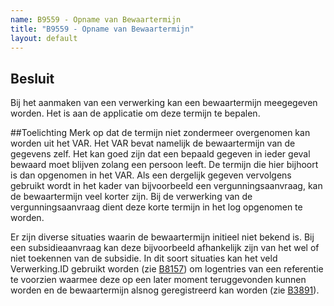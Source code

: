 ```yaml
---
name: B9559 - Opname van Bewaartermijn
title: "B9559 - Opname van Bewaartermijn"
layout: default
---
```

## Besluit
Bij het aanmaken van een verwerking kan een bewaartermijn meegegeven worden. Het is aan de applicatie om deze termijn te bepalen.

##Toelichting
Merk op dat de termijn niet zondermeer overgenomen kan worden uit het VAR. Het VAR bevat namelijk de bewaartermijn van de gegevens zelf. Het kan goed zijn dat een bepaald gegeven in ieder geval bewaard moet blijven zolang een persoon leeft. De termijn die hier bijhoort is dan opgenomen in het VAR. Als een dergelijk gegeven vervolgens gebruikt wordt in het kader van bijvoorbeeld een vergunningsaanvraag, kan de bewaartermijn veel korter zijn. Bij de verwerking van de vergunningsaanvraag dient deze korte termijn in het log opgenomen te worden.

Er zijn diverse situaties waarin de bewaartermijn initieel niet bekend is. Bij een subsidieaanvraag kan deze bijvoorbeeld afhankelijk zijn van het wel of niet toekennen van de subsidie. In dit soort situaties kan het veld Verwerking.ID gebruikt worden (zie [B8157](./8157.md)) om logentries van een referentie te voorzien waarmee deze op een later moment teruggevonden kunnen worden en de bewaartermijn alsnog geregistreerd kan worden (zie [B3891](./3891.md)).

